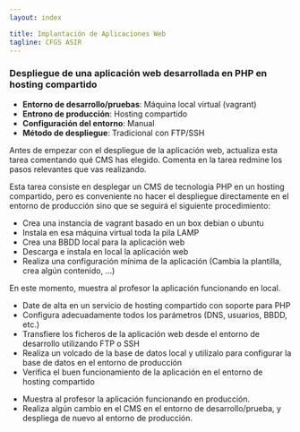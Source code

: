 ```yaml
---
layout: index

title: Implantación de Aplicaciones Web
tagline: CFGS ASIR
---
```


### Despliegue de una aplicación web desarrollada en PHP en hosting compartido

<div class='nota' markdown='1'>

* **Entorno de desarrollo/pruebas**: Máquina local virtual (vagrant)
* **Entrono de producción**: Hosting compartido
* **Configuración del entorno**: Manual
* **Método de despliegue**: Tradicional con FTP/SSH
</div>

<div class='ejercicios' markdown='1'>
Antes de empezar con el despliegue de la aplicación web, actualiza esta tarea comentando qué CMS has elegido. Comenta en la tarea redmine los pasos relevantes que vas realizando.
</div>

Esta tarea consiste en desplegar un CMS de tecnología PHP en un hosting compartido, pero es conveniente no hacer el despliegue directamente en el entorno de producción sino que se seguirá el siguiente procedimiento:

* Crea una instancia de vagrant basado en un box debian o ubuntu
* Instala en esa máquina virtual toda la pila LAMP
* Crea una BBDD local para la aplicación web
* Descarga e instala en local la aplicación web
* Realiza una configuración mínima de la aplicación (Cambia la plantilla, crea algún contenido, ...)

<div class='ejercicios' markdown='1'>
En este momento, muestra al profesor la aplicación funcionando en local.
</div>

* Date de alta en un servicio de hosting compartido con soporte para PHP
* Configura adecuadamente todos los parámetros (DNS, usuarios, BBDD, etc.)
* Transfiere los ficheros de la aplicación web desde el entorno de desarrollo utilizando FTP o SSH
* Realiza un volcado de la base de datos local y utilízalo para configurar la base de datos en el entorno de producción
* Verifica el buen funcionamiento de la aplicación en el entorno de hosting compartido

<div class='ejercicios' markdown='1'>

* Muestra al profesor la aplicación funcionando en producción.
* Realiza algún cambio en el CMS en el entorno de desarrollo/prueba, y despliega de nuevo al entorno de producción.
</div>